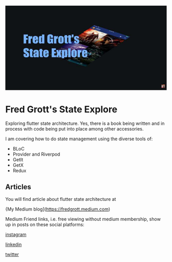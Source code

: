 ![image](./media/image-header.jpg)

# Fred Grott's State Explore

Exploring flutter state architecture. Yes, there is a book being written and in process with code being put into place among other accessories.

I am covering how to do state management using the diverse tools of:

- BLoC
- Provider and Riverpod
- GetIt
- GetX
- Redux




## Articles

You will find article about flutter state architecture at

{My Medium blog](https://fredgrott.medium.com)

Medium Friend links, i.e. free viewing without medium membership, show up in posts on these social 
platforms:

[instagram](https://www.instagram.com/fredgrott/)

[linkedin](https://www.linkedin.com/in/fredgrottstartupfluttermobileappdesigner/)

[twitter](https://twitter.com/fredgrott)



